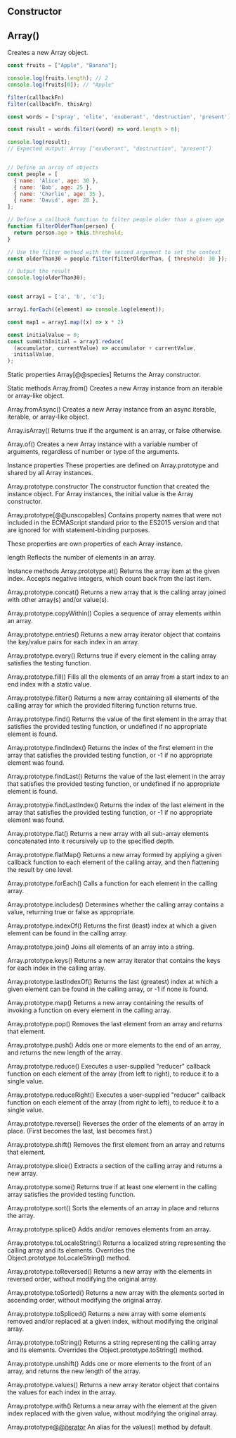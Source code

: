 ## Constructor
## Array()
Creates a new Array object.
```js
const fruits = ["Apple", "Banana"];

console.log(fruits.length); // 2
console.log(fruits[0]); // "Apple"

filter(callbackFn)
filter(callbackFn, thisArg)

const words = ['spray', 'elite', 'exuberant', 'destruction', 'present'];

const result = words.filter((word) => word.length > 6);

console.log(result);
// Expected output: Array ["exuberant", "destruction", "present"]


// Define an array of objects
const people = [
  { name: 'Alice', age: 30 },
  { name: 'Bob', age: 25 },
  { name: 'Charlie', age: 35 },
  { name: 'David', age: 28 },
];

// Define a callback function to filter people older than a given age
function filterOlderThan(person) {
  return person.age > this.threshold;
}

// Use the filter method with the second argument to set the context
const olderThan30 = people.filter(filterOlderThan, { threshold: 30 });

// Output the result
console.log(olderThan30);


const array1 = ['a', 'b', 'c'];

array1.forEach((element) => console.log(element));

const map1 = array1.map((x) => x * 2)

const initialValue = 0;
const sumWithInitial = array1.reduce(
  (accumulator, currentValue) => accumulator + currentValue,
  initialValue,
);

```
Static properties
Array[@@species]
Returns the Array constructor.

Static methods
Array.from()
Creates a new Array instance from an iterable or array-like object.

Array.fromAsync()
Creates a new Array instance from an async iterable, iterable, or array-like object.

Array.isArray()
Returns true if the argument is an array, or false otherwise.

Array.of()
Creates a new Array instance with a variable number of arguments, regardless of number or type of the arguments.

Instance properties
These properties are defined on Array.prototype and shared by all Array instances.

Array.prototype.constructor
The constructor function that created the instance object. For Array instances, the initial value is the Array constructor.

Array.prototype[@@unscopables]
Contains property names that were not included in the ECMAScript standard prior to the ES2015 version and that are ignored for with statement-binding purposes.

These properties are own properties of each Array instance.

length
Reflects the number of elements in an array.

Instance methods
Array.prototype.at()
Returns the array item at the given index. Accepts negative integers, which count back from the last item.

Array.prototype.concat()
Returns a new array that is the calling array joined with other array(s) and/or value(s).

Array.prototype.copyWithin()
Copies a sequence of array elements within an array.

Array.prototype.entries()
Returns a new array iterator object that contains the key/value pairs for each index in an array.

Array.prototype.every()
Returns true if every element in the calling array satisfies the testing function.

Array.prototype.fill()
Fills all the elements of an array from a start index to an end index with a static value.

Array.prototype.filter()
Returns a new array containing all elements of the calling array for which the provided filtering function returns true.

Array.prototype.find()
Returns the value of the first element in the array that satisfies the provided testing function, or undefined if no appropriate element is found.

Array.prototype.findIndex()
Returns the index of the first element in the array that satisfies the provided testing function, or -1 if no appropriate element was found.

Array.prototype.findLast()
Returns the value of the last element in the array that satisfies the provided testing function, or undefined if no appropriate element is found.

Array.prototype.findLastIndex()
Returns the index of the last element in the array that satisfies the provided testing function, or -1 if no appropriate element was found.

Array.prototype.flat()
Returns a new array with all sub-array elements concatenated into it recursively up to the specified depth.

Array.prototype.flatMap()
Returns a new array formed by applying a given callback function to each element of the calling array, and then flattening the result by one level.

Array.prototype.forEach()
Calls a function for each element in the calling array.

Array.prototype.includes()
Determines whether the calling array contains a value, returning true or false as appropriate.

Array.prototype.indexOf()
Returns the first (least) index at which a given element can be found in the calling array.

Array.prototype.join()
Joins all elements of an array into a string.

Array.prototype.keys()
Returns a new array iterator that contains the keys for each index in the calling array.

Array.prototype.lastIndexOf()
Returns the last (greatest) index at which a given element can be found in the calling array, or -1 if none is found.

Array.prototype.map()
Returns a new array containing the results of invoking a function on every element in the calling array.

Array.prototype.pop()
Removes the last element from an array and returns that element.

Array.prototype.push()
Adds one or more elements to the end of an array, and returns the new length of the array.

Array.prototype.reduce()
Executes a user-supplied "reducer" callback function on each element of the array (from left to right), to reduce it to a single value.

Array.prototype.reduceRight()
Executes a user-supplied "reducer" callback function on each element of the array (from right to left), to reduce it to a single value.

Array.prototype.reverse()
Reverses the order of the elements of an array in place. (First becomes the last, last becomes first.)

Array.prototype.shift()
Removes the first element from an array and returns that element.

Array.prototype.slice()
Extracts a section of the calling array and returns a new array.

Array.prototype.some()
Returns true if at least one element in the calling array satisfies the provided testing function.

Array.prototype.sort()
Sorts the elements of an array in place and returns the array.

Array.prototype.splice()
Adds and/or removes elements from an array.

Array.prototype.toLocaleString()
Returns a localized string representing the calling array and its elements. Overrides the Object.prototype.toLocaleString() method.

Array.prototype.toReversed()
Returns a new array with the elements in reversed order, without modifying the original array.

Array.prototype.toSorted()
Returns a new array with the elements sorted in ascending order, without modifying the original array.

Array.prototype.toSpliced()
Returns a new array with some elements removed and/or replaced at a given index, without modifying the original array.

Array.prototype.toString()
Returns a string representing the calling array and its elements. Overrides the Object.prototype.toString() method.

Array.prototype.unshift()
Adds one or more elements to the front of an array, and returns the new length of the array.

Array.prototype.values()
Returns a new array iterator object that contains the values for each index in the array.

Array.prototype.with()
Returns a new array with the element at the given index replaced with the given value, without modifying the original array.

Array.prototype[@@iterator]()
An alias for the values() method by default.